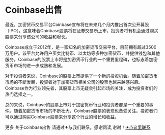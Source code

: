 # Coinbase出售

最近，加密货币交易平台Coinbase宣布将在未来几个月内推出首次公开募股（IPO）。这意味着Coinbase股票将在证券交易所上市，投资者将有机会通过购买股票来分享该公司的收益和增长。

Coinbase成立于2012年，是一家知名的加密货币交易平台，目前拥有超过3500万用户。该平台允许用户买卖比特币、以太坊等多种加密货币，并提供钱包和其他服务。Coinbase的股票上市将是加密货币行业的一个重要里程碑，也标志着加密货币市场的进一步成熟和发展。

对于投资者来说，Coinbase的股票上市提供了一个新的投资机会。随着加密货币市场的不断发展，投资者对于加密货币相关公司的股票也越来越感兴趣。Coinbase作为行业领先者，其股票上市无疑会引起市场的关注，成为投资者们的热门选择之一。

总的来说，Coinbase的股票上市对于加密货币行业和投资者都是一个重要的事件。随着加密货币市场的不断壮大，Coinbase股票的表现也备受关注。投资者们可以通过购买Coinbase股票来分享这个行业的增长和收益。

更多 关于coinbase出售 请通过✈与我们联系，感谢阅读,谢谢！[✈点这里联系](https://gg.k02.cc)